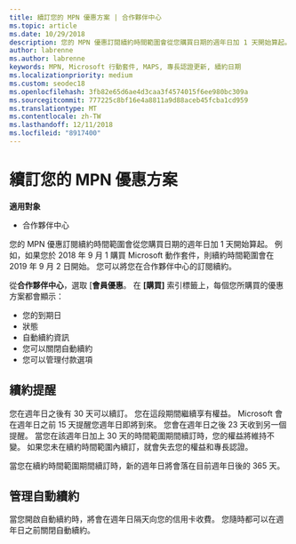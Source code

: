 ```yaml
---
title: 續訂您的 MPN 優惠方案 | 合作夥伴中心
ms.topic: article
ms.date: 10/29/2018
description: 您的 MPN 優惠訂閱續約時間範圍會從您購買日期的週年日加 1 天開始算起。
author: labrenne
ms.author: labrenne
keywords: MPN, Microsoft 行動套件, MAPS, 專長認證更新, 續約日期
ms.localizationpriority: medium
ms.custom: seodec18
ms.openlocfilehash: 3fb82e65d6ae4d3caa3f4574015f6ee980bc309a
ms.sourcegitcommit: 777225c8bf16e4a8811a9d88aceb45fcba1cd959
ms.translationtype: MT
ms.contentlocale: zh-TW
ms.lasthandoff: 12/11/2018
ms.locfileid: "8917400"
---
```

# <a name="renew-your-mpn-offers"></a>續訂您的 MPN 優惠方案

**適用對象**

- 合作夥伴中心

您的 MPN 優惠訂閱續約時間範圍會從您購買日期的週年日加 1 天開始算起。 例如，如果您於 2018 年 9 月 1 購買 Microsoft 動作套件，則續約時間範圍會在 2019 年 9 月 2 日開始。 您可以將您在合作夥伴中心的訂閱續約。

從**合作夥伴中心**，選取 [**會員優惠**。
在 **\[購買\]** 索引標籤上，每個您所購買的優惠方案都會顯示：

- 您的到期日
- 狀態
- 自動續約資訊
- 您可以關閉自動續約
- 您可以管理付款選項

## <a name="renewal-reminders"></a>續約提醒

您在週年日之後有 30 天可以續訂。 您在這段期間繼續享有權益。 Microsoft 會在週年日之前 15 天提醒您週年日即將到來。 您會在週年日之後 23 天收到另一個提醒。 當您在該週年日加上 30 天的時間範圍期間續訂時，您的權益將維持不變。 如果您未在續約時間範圍內續訂，就會失去您的權益和專長認證。

當您在續約時間範圍期間續訂時，新的週年日將會落在目前週年日後的 365 天。

## <a name="manage-auto-renewal"></a>管理自動續約

當您開啟自動續約時，將會在週年日隔天向您的信用卡收費。 您隨時都可以在週年日之前關閉自動續約。